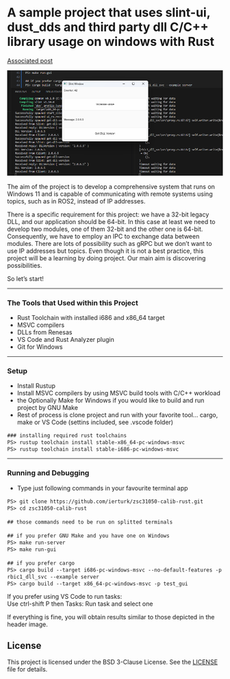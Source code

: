 # A sample project that uses slint-ui, dust_dds and third party dll C/C++ library usage on windows with Rust

[Associated post](https://erturk.me/projects/zsc31050-calib-rust/)
    
![The app](docs/images/zsc31050-calib-rust.png)   
   
The aim of the project is to develop a comprehensive system that runs on Windows 11 and is capable of communicating with remote systems using topics, such as in ROS2, instead of IP addresses.

There is a specific requirement for this project: we have a 32-bit legacy DLL, and our application should be 64-bit. In this case at least we need to develop two modules, one of them 32-bit and the other one is 64-bit. Consequently, we have to employ an IPC to exchange data between modules. There are lots of possibility such as gRPC but we don’t want to use IP addresses but topics. Even though it is not a best practice, this project will be a learning by doing project. Our main aim is discovering possibilities.

So let’s start!
___
### The Tools that Used within this Project
- Rust Toolchain with installed i686 and x86_64 target
- MSVC compilers
- DLLs from Renesas
- VS Code and Rust Analyzer plugin
- Git for Windows

___
### Setup
- Install Rustup
- Install MSVC compilers by using MSVC build tools with C/C++ workload
- the Optionally Make for Windows if you would like to build and run project by GNU Make
- Rest of process is clone project and run with your favorite tool... cargo, make or VS Code (settins included, see .vscode folder)
```
### installing required rust toolchains
PS> rustup toolchain install stable-x86_64-pc-windows-msvc
PS> rustup toolchain install stable-i686-pc-windows-msvc
```
___
### Running and Debugging
- Type just following commands in your favourite terminal app

```
PS> git clone https://github.com/ierturk/zsc31050-calib-rust.git
PS> cd zsc31050-calib-rust

## those commands need to be run on splitted terminals

## if you prefer GNU Make and you have one on Windows
PS> make run-server
PS> make run-gui

## if you prefer cargo
PS> cargo build --target i686-pc-windows-msvc --no-default-features -p rbic1_dll_svc --example server
PS> cargo build --target x86_64-pc-windows-msvc -p test_gui
```

If you prefer using VS Code to run tasks:   
Use ctrl-shift P then Tasks: Run task and select one

If everything is fine, you will obtain results similar to those depicted in the header image.

## License

This project is licensed under the BSD 3-Clause License. See the [LICENSE](./LICENSE) file for details.
